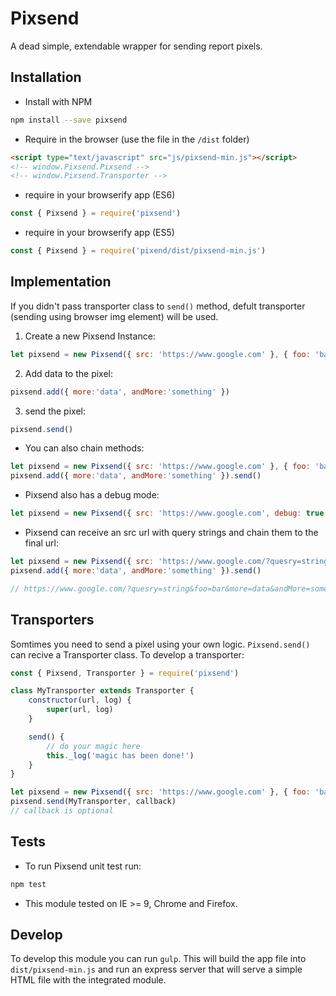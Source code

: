 # Pixsend
A dead simple, extendable wrapper for sending report pixels.

## Installation

* Install with NPM

```bash
npm install --save pixsend
```

* Require in the browser (use the file in the `/dist` folder)

```html
<script type="text/javascript" src="js/pixsend-min.js"></script>
<!-- window.Pixsend.Pixsend -->
<!-- window.Pixsend.Transporter -->
```

* require in your browserify app (ES6)

```js
const { Pixsend } = require('pixsend')
```

* require in your browserify app (ES5)

```js
const { Pixsend } = require('pixend/dist/pixsend-min.js')
```

## Implementation
If you didn't pass transporter class to `send()` method, defult transporter (sending using browser img element) will be used. 

1. Create a new Pixsend Instance:

```js
let pixsend = new Pixsend({ src: 'https://www.google.com' }, { foo: 'bar' })
```

2. Add data to the pixel:

```js
pixsend.add({ more:'data', andMore:'something' })
```

3. send the pixel:

```js
pixsend.send()
```

* You can also chain methods:

```js
let pixsend = new Pixsend({ src: 'https://www.google.com' }, { foo: 'bar' })
pixsend.add({ more:'data', andMore:'something' }).send()
```

* Pixsend also has a debug mode:

```js
let pixsend = new Pixsend({ src: 'https://www.google.com', debug: true })
```

* Pixsend can receive an src url with query strings and chain them to the final url:

```js
let pixsend = new Pixsend({ src: 'https://www.google.com/?quesry=string' }, { foo: 'bar' })
pixsend.add({ more:'data', andMore:'something' }).send()

// https://www.google.com/?quesry=string&foo=bar&more=data&andMore=something
```

## Transporters
Somtimes you need to send a pixel using your own logic. `Pixsend.send()` can recive a Transporter class. To develop a transporter:

```js
const { Pixsend, Transporter } = require('pixsend')

class MyTransporter extends Transporter {
	constructor(url, log) {
		super(url, log)
	}

	send() {
		// do your magic here
		this._log('magic has been done!')
	}
}

let pixsend = new Pixsend({ src: 'https://www.google.com' }, { foo: 'bar' })
pixsend.send(MyTransporter, callback)
// callback is optional
``` 

## Tests
* To run Pixsend unit test run:
```bash
npm test
```

* This module tested on IE >= 9, Chrome and Firefox.

## Develop
To develop this module you can run `gulp`. This will build the app file into `dist/pixsend-min.js` and run an express server that will serve a simple HTML file with the integrated module.

